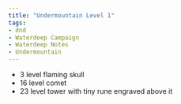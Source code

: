 ```yaml
---
title: "Undermountain Level 1"
tags: 
- dnd
- Waterdeep Campaign
- Waterdeep Notes
- Undermountain
---
```


- 3 level flaming skull
- 16 level comet
- 23 level tower with tiny rune engraved above it
